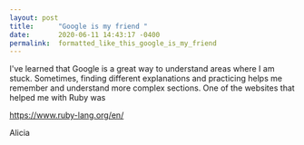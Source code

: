 ```yaml
---
layout: post
title:      "Google is my friend "
date:       2020-06-11 14:43:17 -0400
permalink:  formatted_like_this_google_is_my_friend
---
```



I've learned that Google is a great way to understand areas where I am stuck. Sometimes, finding different explanations and practicing helps me remember and understand more complex sections. One of the websites that helped me with Ruby was

https://www.ruby-lang.org/en/

Alicia
